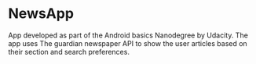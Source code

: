 # NewsApp
App developed as part of the Android basics Nanodegree by Udacity.
The app uses The guardian newspaper API to show the user articles based on their section and search preferences. 
